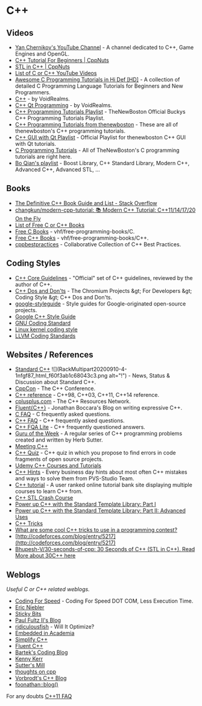 # **C++**

## **Videos**
- [Yan Chernikov's YouTube Channel](https://www.youtube.com/c/TheChernoProject/playlists) - A channel dedicated to C++, Game Engines and OpenGL.
- [C++ Tutorial For Beginners | CppNuts](https://youtube.com/playlist?list=PLk6CEY9XxSIAQ2vE_Jb4Dbmum7UfQrXgt)
- [STL in C++ | CppNuts](https://www.youtube.com/playlist?list=PLk6CEY9XxSIA-xo3HRYC3M0Aitzdut7AA)
- [List of C or C++ YouTube Videos](https://github.com/fffaraz/awesome-cpp/blob/master/videos.md)
- [Awesome C Programming Tutorials in Hi Def [HD]](https://www.youtube.com/playlist?list=PLCB9F975ECF01953C) - A collection of detailed C Programming Language Tutorials for Beginners and New Programmers.
- [C++](https://www.youtube.com/playlist?list=PL2F919ADECA5E39A6) - by VoidRealms.
- [C++ Qt Programming](https://www.youtube.com/playlist?list=PL2D1942A4688E9D63) - by VoidRealms.
- [C++ Programming Tutorials Playlist](https://www.youtube.com/playlist?list=PLAE85DE8440AA6B83) - TheNewBoston Official Buckys C++ Programming Tutorials Playlist.
- [C++ Programming Tutorials from thenewboston](https://www.youtube.com/playlist?list=PLF541C2C1F671AEF6) - These are all of thenewboston&#39;s C++ programming tutorials.
- [C++ GUI with Qt Playlist](https://www.youtube.com/playlist?list=PLD0D54219E5F2544D) - Official Playlist for thenewboston C++ GUI with Qt tutorials.
- [C Programming Tutorials](https://www.youtube.com/playlist?list=PL78280D6BE6F05D34) - All of TheNewBoston&#39;s C programming tutorials are right here.
- [Bo Qian&#39;s playlist](https://www.youtube.com/user/BoQianTheProgrammer/playlists) - Boost Library, C++ Standard Library, Modern C++, Advanced C++, Advanced STL, ...


## **Books**

- [The Definitive C++ Book Guide and List - Stack Overflow](https://stackoverflow.com/questions/388242/the-definitive-c-book-guide-and-list)
- [changkun/modern-cpp-tutorial: 📚 Modern C++ Tutorial: C++11/14/17/20 On the Fly](https://github.com/changkun/modern-cpp-tutorial)
- [List of Free C or C++ Books](https://github.com/fffaraz/awesome-cpp/blob/master/books.md)
- [Free C Books](https://github.com/vhf/free-programming-books/blob/master/free-programming-books.md#c) - vhf/free-programming-books/C.
- [Free C++ Books](https://github.com/vhf/free-programming-books/blob/master/free-programming-books.md#c-1) - vhf/free-programming-books/C++.
- [cppbestpractices](https://github.com/lefticus/cppbestpractices) - Collaborative Collection of C++ Best Practices.

## **Coding Styles**

- [C++ Core Guidelines](https://github.com/isocpp/CppCoreGuidelines) - &quot;Official&quot; set of C++ guidelines, reviewed by the author of C++.
- [C++ Dos and Don&#39;ts](http://www.chromium.org/developers/coding-style/cpp-dos-and-donts) - The Chromium Projects \&gt; For Developers \&gt; Coding Style \&gt; C++ Dos and Don&#39;ts.
- [google-styleguide](https://github.com/google/styleguide) - Style guides for Google-originated open-source projects.
- [Google C++ Style Guide](https://google.github.io/styleguide/cppguide.html)
- [GNU Coding Standard](http://www.gnu.org/prep/standards/standards.html)
- [Linux kernel coding style](https://www.kernel.org/doc/Documentation/process/coding-style.rst)
- [LLVM Coding Standards](http://llvm.org/docs/CodingStandards.html)

## **Websites / References**

- [Standard C++](https://isocpp.org/) ![](RackMultipart20200910-4-1nfgf87_html_f60f3ab1c68043c3.png alt="!") - News, Status &amp; Discussion about Standard C++.
- [CppCon](http://cppcon.org/) - The C++ Conference.
- [C++ reference](http://cppreference.com/) - C++98, C++03, C++11, C++14 reference.
- [cplusplus.com](http://www.cplusplus.com/) - The C++ Resources Network.
- [Fluent{C++}](https://www.fluentcpp.com/) - Jonathan Boccara's Blog on writing expressive C++.
- [C FAQ](http://c-faq.com/) - C frequently asked questions.
- [C++ FAQ](http://www.parashift.com/c++-faq/) - C++ frequently asked questions.
- [C++ FQA Lite](http://yosefk.com/c++fqa/) - C++ frequently questioned answers.
- [Guru of the Week](http://www.gotw.ca/gotw/) - A regular series of C++ programming problems created and written by Herb Sutter.
- [Meeting C++](http://meetingcpp.com/)
- [C++ Quiz](http://q.viva64.com/) - C++ quiz in which you propose to find errors in code fragments of open source projects.
- [Udemy C++ Courses and Tutorials](https://www.udemy.com/topic/C-plus-plus-tutorials/)
- [C++ Hints](http://cpphints.com/) - Every business day hints about most often C++ mistakes and ways to solve them from PVS-Studio Team.
- [C++ tutorial](https://hackr.io/tutorials/learn-c-plus-plus) - A user ranked online tutorial bank site displaying multiple courses to learn C++ from.
- [C++ STL Crash Course](https://community.topcoder.com/tc?module=Static&amp;d1=features&amp;d2=082803)
- [Power up C++ with the Standard Template Library: Part I](https://www.topcoder.com/community/competitive-programming/tutorials/power-up-c-with-the-standard-template-library-part-1/)
- [Power up C++ with the Standard Template Library: Part II: Advanced Uses](https://www.topcoder.com/community/competitive-programming/tutorials/power-up-c-with-the-standard-template-library-part-2/)
- [C++ Tricks](http://codeforces.com/blog/entry/15643)
- [What are some cool C++ tricks to use in a programming contest?](https://www.quora.com/Competitive-Programming/What-are-some-cool-C++-tricks-to-use-in-a-programming-contest)
- [http://codeforces.com/blog/entry/5217](http://codeforces.com/blog/entry/5217)
- [Bhupesh-V/30-seconds-of-cpp: 30 Seconds of C++ (STL in C++). Read More about 30C++ here](https://github.com/Bhupesh-V/30-seconds-of-cpp)

## **Weblogs**

_Useful C or C++ related weblogs._

- [Coding For Speed](https://codingforspeed.com/) - Coding For Speed DOT COM, Less Execution Time.
- [Eric Niebler](http://ericniebler.com/)
- [Sticky Bits](https://blog.feabhas.com/)
- [Paul Fultz II&#39;s Blog](http://pfultz2.com/blog/)
- [ridiculousfish](http://ridiculousfish.com/blog/posts/will-it-optimize.html) - Will It Optimize?
- [Embedded in Academia](http://blog.regehr.org/)
- [Simplify C++](https://arne-mertz.de/)
- [Fluent C++](https://www.fluentcpp.com/)
- [Bartek&#39;s Coding Blog](https://www.bfilipek.com/?m=1)
- [Kenny Kerr](https://kennykerr.ca/articles/)
- [Sutter&#39;s Mill](https://herbsutter.com/gotw/)
- [thoughts on cpp](https://thoughts-on-cpp.com/)
- [Vorbrodt&#39;s C++ Blog](https://vorbrodt.blog/)
- [foonathan::blog()](https://foonathan.net/index.html)

For any doubts [C++11 FAQ](https://www.stroustrup.com/C++11FAQ.html)
